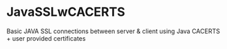 # JavaSSLwCACERTS
Basic JAVA SSL connections between server &amp; client using Java CACERTS + user provided certificates
